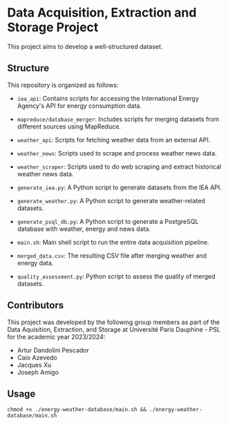 # Data Acquisition, Extraction and Storage Project

This project aims to develop a well-structured dataset.

## Structure

This repository is organized as follows:

- `iea_api`: Contains scripts for accessing the International Energy Agency's API for energy consumption data.

- `mapreduce/database_merger`: Includes scripts for merging datasets from different sources using MapReduce.

- `weather_api`: Scripts for fetching weather data from an external API.

- `weather_news`: Scripts used to scrape and process weather news data.

- `weather_scraper`: Scripts used to do web scraping and extract historical weather news data.

- `generate_iea.py`: A Python script to generate datasets from the IEA API.

- `generate_weather.py`: A Python script to generate weather-related datasets.

- `generate_psql_db.py`: A Python script to generate a PostgreSQL database with weather, energy and news data.

- `main.sh`: Main shell script to run the entire data acquisition pipeline.

- `merged_data.csv`: The resulting CSV file after merging weather and energy data.

- `quality_assessment.py`: Python script to assess the quality of merged datasets.

## Contributors

This project was developed by the following group members as part of the Data Aquisition, Extraction, and Storage at Université Paris Dauphine - PSL for the academic year 2023/2024:

- Artur Dandolini Pescador
- Caio Azevedo
- Jacques Xu
- Joseph Amigo

## Usage

```chmod +x ./energy-weather-database/main.sh && ./energy-weather-database/main.sh```
